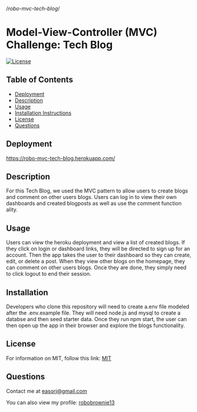 /*robo-mvc-tech-blog*/
# Model-View-Controller (MVC) Challenge: Tech Blog    
[![License](https://img.shields.io/badge/license-MIT-green.svg)](https://opensource.org/licenses/MIT)

## Table of Contents

- [Deployment](#Deployment)
- [Description](#Description)
- [Usage](#Usage)
- [Installation Instructions](#Installation)
- [License](#License)
- [Questions](#Questions)   

## Deployment

https://robo-mvc-tech-blog.herokuapp.com/

## Description   
   
For this Tech Blog, we used the MVC pattern to allow users to create blogs and comment on other users blogs. Users can log in to view their own dashboards and created blogposts as well as use the comment function ality.    

## Usage   
   
Users can view the heroku deployment and view a list of created blogs. If they click on login or dashboard links, they will be directed to sign up for an account. Then the app takes the user to their dashboard so they can create, edit, or delete a post. When they view other blogs on the homepage, they can comment on other users blogs. Once they are done, they simply need to click logout to end their session.   

## Installation   

Developers who clone this repository will need to create a.env file modeled after the .env.example file. They will need node.js and mysql to create a databse and then seed starter data. Once they run npm start, the user can then open up the app in their browser and explore the blogs functionality.    

## License       

For information on MIT, follow this link: [MIT](https://opensource.org/licenses/MIT)   

## Questions   

Contact me at easorj@gmail.com    

You can also view my profile: [robobrownie13](https://github.com/robobrownie13)  